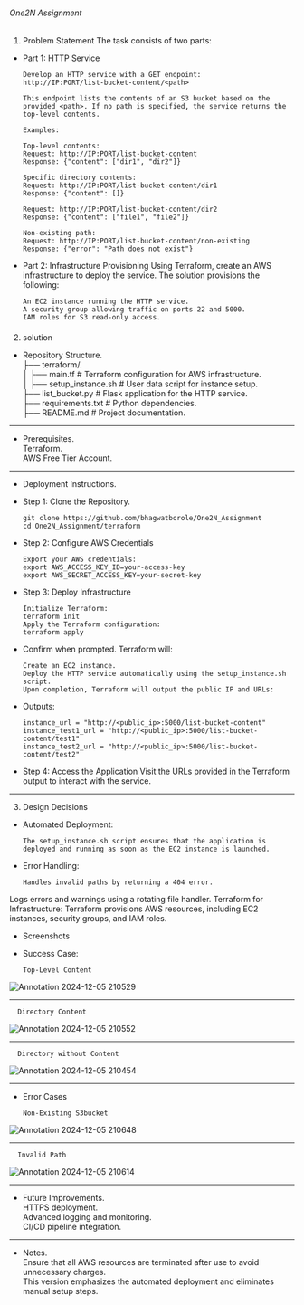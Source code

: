 ######  One2N Assignment  ######
1) Problem Statement
      The task consists of two parts:

- Part 1: HTTP Service

      Develop an HTTP service with a GET endpoint:
      http://IP:PORT/list-bucket-content/<path>
      
      This endpoint lists the contents of an S3 bucket based on the provided <path>. If no path is specified, the service returns the 
      top-level contents.

      Examples:

      Top-level contents:
      Request: http://IP:PORT/list-bucket-content
      Response: {"content": ["dir1", "dir2"]}

      Specific directory contents:
      Request: http://IP:PORT/list-bucket-content/dir1
      Response: {"content": []}

      Request: http://IP:PORT/list-bucket-content/dir2
      Response: {"content": ["file1", "file2"]}

      Non-existing path:
      Request: http://IP:PORT/list-bucket-content/non-existing
      Response: {"error": "Path does not exist"}

- Part 2: Infrastructure Provisioning
      Using Terraform, create an AWS infrastructure to deploy the service. The solution provisions the following:

      An EC2 instance running the HTTP service.
      A security group allowing traffic on ports 22 and 5000.
      IAM roles for S3 read-only access.
      
####

2) solution

- Repository Structure.     
    ├── terraform/.                                             
        │   ├── main.tf                   # Terraform configuration for AWS infrastructure.   
        │   ├── setup_instance.sh         # User data script for instance setup.  
    ├── list_bucket.py                # Flask application for the HTTP service.  
    ├── requirements.txt              # Python dependencies.  
    ├── README.md                     # Project documentation.  
_________________________________________________________________________________________________________________________________________

- Prerequisites.         
      Terraform.  
      AWS Free Tier Account.  
_________________________________________________________________________________________________________________________________________
      
- Deployment Instructions.    
- Step 1: Clone the Repository.

      git clone https://github.com/bhagwatborole/One2N_Assignment
      cd One2N_Assignment/terraform
      
- Step 2: Configure AWS Credentials

      Export your AWS credentials:
      export AWS_ACCESS_KEY_ID=your-access-key
      export AWS_SECRET_ACCESS_KEY=your-secret-key
      
- Step 3: Deploy Infrastructure

      Initialize Terraform:
      terraform init
      Apply the Terraform configuration:
      terraform apply
      
- Confirm when prompted. Terraform will:

      Create an EC2 instance.
      Deploy the HTTP service automatically using the setup_instance.sh script.
      Upon completion, Terraform will output the public IP and URLs:

- Outputs:

      instance_url = "http://<public_ip>:5000/list-bucket-content"
      instance_test1_url = "http://<public_ip>:5000/list-bucket-content/test1"
      instance_test2_url = "http://<public_ip>:5000/list-bucket-content/test2"
      
- Step 4: Access the Application
      Visit the URLs provided in the Terraform output to interact with the service.
_________________________________________________________________________________________________________________________________________

3) Design Decisions
- Automated Deployment:

      The setup_instance.sh script ensures that the application is deployed and running as soon as the EC2 instance is launched.

- Error Handling:

      Handles invalid paths by returning a 404 error.
Logs errors and warnings using a rotating file handler.
      Terraform for Infrastructure:
Terraform provisions AWS resources, including EC2 instances, security groups, and IAM roles.

- Screenshots

- Success Case:

      Top-Level Content
![Annotation 2024-12-05 210529](https://github.com/user-attachments/assets/3c5ddb67-8dd8-47eb-98ba-93be16c79bee)

_________________________________________________________________________________________________________________________________________

      Directory Content
![Annotation 2024-12-05 210552](https://github.com/user-attachments/assets/0ef87923-2a7f-430e-80bd-7addfe252fd3)

_________________________________________________________________________________________________________________________________________

      Directory without Content
![Annotation 2024-12-05 210454](https://github.com/user-attachments/assets/6f9c3342-976c-4727-b6fd-fa58580494e4)

_________________________________________________________________________________________________________________________________________

- Error Cases

      Non-Existing S3bucket
![Annotation 2024-12-05 210648](https://github.com/user-attachments/assets/a41cbc9d-eebe-4590-9950-522bf89bfcfb)

_________________________________________________________________________________________________________________________________________

      Invalid Path
![Annotation 2024-12-05 210614](https://github.com/user-attachments/assets/90a9c973-9779-4623-88fb-3dbe1d3c3eef)

_________________________________________________________________________________________________________________________________________

- Future Improvements.   
      HTTPS deployment.        
      Advanced logging and monitoring.      
      CI/CD pipeline integration.          

_________________________________________________________________________________________________________________________________________

- Notes.   
      Ensure that all AWS resources are terminated after use to avoid unnecessary charges.        
      This version emphasizes the automated deployment and eliminates manual setup steps.        
